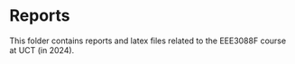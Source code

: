 # Reports

This folder contains reports and latex files related to the EEE3088F course at UCT (in 2024).
